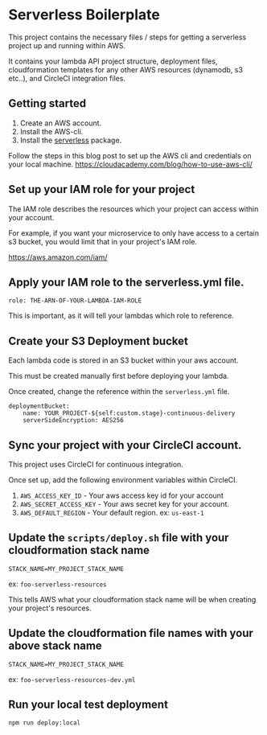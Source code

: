 # Serverless Boilerplate

This project contains the necessary files / steps for getting a serverless project up and running within AWS.

It contains your lambda API project structure, deployment files, cloudformation templates for any other AWS resources (dynamodb, s3 etc..), and CircleCI integration files.

## Getting started

1. Create an AWS account.
2. Install the AWS-cli.
3. Install the [serverless](https://serverless.com/framework/docs/getting-started/) package.

Follow the steps in this blog post to set up the AWS cli and credentials on your local machine.
https://cloudacademy.com/blog/how-to-use-aws-cli/

## Set up your IAM role for your project

The IAM role describes the resources which your project can access within your account.

For example, if you want your microservice to only have access to a certain s3 bucket, you would limit that in your project's IAM role.

https://aws.amazon.com/iam/

## Apply your IAM role to the serverless.yml file.

```
role: THE-ARN-OF-YOUR-LAMBDA-IAM-ROLE
```

This is important, as it will tell your lambdas which role to reference.

## Create your S3 Deployment bucket

Each lambda code is stored in an S3 bucket within your aws account.

This must be created manually first before deploying your lambda.

Once created, change the reference within the `serverless.yml` file.

```
deploymentBucket:
    name: YOUR_PROJECT-${self:custom.stage}-continuous-delivery
    serverSideEncryption: AES256
```

## Sync your project with your CircleCI account.

This project uses CircleCI for continuous integration.

Once set up, add the following environment variables within CircleCI.

1. `AWS_ACCESS_KEY_ID` - Your aws access key id for your account
2. `AWS_SECRET_ACCESS_KEY` - Your aws secret key for your account.
3. `AWS_DEFAULT_REGION` - Your default region. ex: `us-east-1`

## Update the `scripts/deploy.sh` file with your cloudformation stack name

```
STACK_NAME=MY_PROJECT_STACK_NAME
```

ex: `foo-serverless-resources`

This tells AWS what your cloudformation stack name will be when creating your project's resources.

## Update the cloudformation file names with your above stack name

```
STACK_NAME=MY_PROJECT_STACK_NAME
```

ex: `foo-serverless-resources-dev.yml`

## Run your local test deployment

```
npm run deploy:local
```